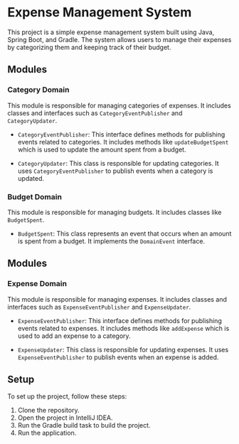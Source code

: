 # Expense Management System

This project is a simple expense management system built using Java, Spring Boot, and Gradle. The system allows users to manage their expenses by categorizing them and keeping track of their budget.

## Modules

### Category Domain

This module is responsible for managing categories of expenses. It includes classes and interfaces such as `CategoryEventPublisher` and `CategoryUpdater`.

- `CategoryEventPublisher`: This interface defines methods for publishing events related to categories. It includes methods like `updateBudgetSpent` which is used to update the amount spent from a budget.

- `CategoryUpdater`: This class is responsible for updating categories. It uses `CategoryEventPublisher` to publish events when a category is updated.

### Budget Domain

This module is responsible for managing budgets. It includes classes like `BudgetSpent`.

- `BudgetSpent`: This class represents an event that occurs when an amount is spent from a budget. It implements the `DomainEvent` interface.

## Modules

### Expense Domain

This module is responsible for managing expenses. It includes classes and interfaces such as `ExpenseEventPublisher` and `ExpenseUpdater`.

- `ExpenseEventPublisher`: This interface defines methods for publishing events related to expenses. It includes methods like `addExpense` which is used to add an expense to a category.

- `ExpenseUpdater`: This class is responsible for updating expenses. It uses `ExpenseEventPublisher` to publish events when an expense is added.

## Setup

To set up the project, follow these steps:

1. Clone the repository.
2. Open the project in IntelliJ IDEA.
3. Run the Gradle build task to build the project.
4. Run the application.

